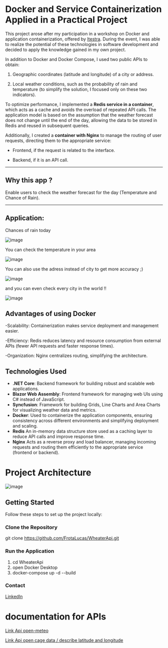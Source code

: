 # Docker and Service Containerization Applied in a Practical Project

This project arose after my participation in a workshop on Docker and application containerization, offered by [Itestra](https://itestra.com/). During the event, I was able to realize the potential of these technologies in software development and decided to apply the knowledge gained in my own project.

In addition to Docker and Docker Compose, I used two public APIs to obtain:

1. Geographic coordinates (latitude and longitude) of a city or address.

2. Local weather conditions, such as the probability of rain and temperature (to simplify the solution, I focused only on these two indicators).

To optimize performance, I implemented a **Redis service in a container**, which acts as a cache and avoids the overload of repeated API calls. The application model is based on the assumption that the weather forecast does not change until the end of the day, allowing the data to be stored in Redis and reused in subsequent queries.

Additionally, I created a **container with Nginx** to manage the routing of user requests, directing them to the appropriate service:

- Frontend, if the request is related to the interface.

- Backend, if it is an API call.

---

## Why this app ? 
Enable users to check the weather forecast for the day (Temperature and Chance of Rain).

---

## Application:
Chances of rain today 

![image](https://github.com/user-attachments/assets/ac518dda-33be-4a38-95f7-a1d37348660b)

You can check the temperature in your area

![image](https://github.com/user-attachments/assets/79c1ac7b-30bf-434e-9276-fd5254ccf0c6)


You can also use the adress instead of city to get more accuracy ;)

![image](https://github.com/user-attachments/assets/3bc8ef6a-0296-4f37-87fa-e14551bb02c6)


and you can even check every city in the world !!

![image](https://github.com/user-attachments/assets/a161db95-fd90-4257-9e4a-22cfa50b4585)

## Advantages of using Docker

-Scalability: Containerization makes service deployment and management easier.

-Efficiency: Redis reduces latency and resource consumption from external APIs (fewer API requests and faster response times).

-Organization: Nginx centralizes routing, simplifying the architecture.


## Technologies Used

- **.NET Core**: Backend framework for building robust and scalable web applications.
- **Blazor Web Assembly**: Frontend framework for managing web UIs using C# instead of JavaScript.
- **Syncfusion**: Framework for building Grids, Line Charts and Area Charts for visualizing weather data and metrics.
- **Docker**: Used to containerize the application components, ensuring consistency across different environments and simplifying deployment and scaling.
- **Redis** An in-memory data structure store used as a caching layer to reduce API calls and improve response time.
- **Nginx**  Acts as a reverse proxy and load balancer, managing incoming requests and routing them efficiently to the appropriate service (frontend or backend).

# Project Architecture

![image](https://github.com/user-attachments/assets/e3dc7e71-ea87-4eb2-920d-6a49ccd2516d)


## Getting Started

Follow these steps to set up the project locally:

### Clone the Repository

git clone https://github.com/FrotaLucas/WheaterApi.git

### Run the Application

1. cd WheaterApi
2. open Docker Desktop
3. docker-compose up -d --build

### Contact

[LinkedIn](https://www.linkedin.com/in/your-profile/)

# documentation for APIs

[Link Api open-meteo](https://open-meteo.com/en/docs?latitude=48.1374&longitude=11.5755&timezone=Europe%2FBerlin&daily=sunrise,sunset&forecast_days=1)

[Link Api open cage data / describe latitude and longitude ](https://opencagedata.com/api#quickstart)


